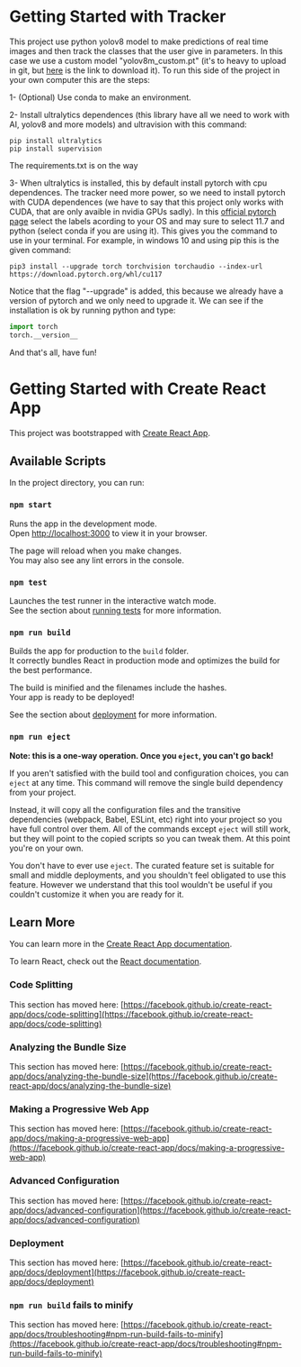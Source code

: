 # Getting Started with Tracker
This project use python yolov8 model to make predictions of real time images and then track the classes that the user give in parameters. In this case we use a custom model "yolov8m_custom.pt" (it's to heavy to upload in git, but [here](https://drive.google.com/file/d/1u3UbiHKh4uM2S4uazFzHjBdJCgDJl-T2/view?usp=sharing) is the link to download it). To run this side of the project in your own computer this are the steps:

1- (Optional) Use conda to make an environment.

2- Install ultralytics dependences (this library have all we need to work with AI, yolov8 and more models) and ultravision with this command:

```ssh
pip install ultralytics
pip install supervision
```

The requirements.txt is on the way

3- When ultralytics is installed, this by default install pytorch with cpu dependences. The tracker need more power, so we need to install pytorch with CUDA dependences (we have to say that this project only works with CUDA, that are only avaible in nvidia GPUs sadly). In this [official pytorch page](https://pytorch.org/get-started/locally/) select the labels acording to your OS and may sure to select 11.7 and python (select conda if you are using it). This gives you the command to use in your terminal. For example, in windows 10 and using pip this is the given command:

```ssh
pip3 install --upgrade torch torchvision torchaudio --index-url https://download.pytorch.org/whl/cu117
```
Notice that the flag "--upgrade" is added, this because we already have a version of pytorch and we only need to upgrade it. We can see if the installation is ok by running python and type:
```python 
import torch
torch.__version__
```

And that's all, have fun!


# Getting Started with Create React App

This project was bootstrapped with [Create React App](https://github.com/facebook/create-react-app).

## Available Scripts

In the project directory, you can run:

### `npm start`

Runs the app in the development mode.\
Open [http://localhost:3000](http://localhost:3000) to view it in your browser.

The page will reload when you make changes.\
You may also see any lint errors in the console.

### `npm test`

Launches the test runner in the interactive watch mode.\
See the section about [running tests](https://facebook.github.io/create-react-app/docs/running-tests) for more information.

### `npm run build`

Builds the app for production to the `build` folder.\
It correctly bundles React in production mode and optimizes the build for the best performance.

The build is minified and the filenames include the hashes.\
Your app is ready to be deployed!

See the section about [deployment](https://facebook.github.io/create-react-app/docs/deployment) for more information.

### `npm run eject`

**Note: this is a one-way operation. Once you `eject`, you can't go back!**

If you aren't satisfied with the build tool and configuration choices, you can `eject` at any time. This command will remove the single build dependency from your project.

Instead, it will copy all the configuration files and the transitive dependencies (webpack, Babel, ESLint, etc) right into your project so you have full control over them. All of the commands except `eject` will still work, but they will point to the copied scripts so you can tweak them. At this point you're on your own.

You don't have to ever use `eject`. The curated feature set is suitable for small and middle deployments, and you shouldn't feel obligated to use this feature. However we understand that this tool wouldn't be useful if you couldn't customize it when you are ready for it.

## Learn More

You can learn more in the [Create React App documentation](https://facebook.github.io/create-react-app/docs/getting-started).

To learn React, check out the [React documentation](https://reactjs.org/).

### Code Splitting

This section has moved here: [https://facebook.github.io/create-react-app/docs/code-splitting](https://facebook.github.io/create-react-app/docs/code-splitting)

### Analyzing the Bundle Size

This section has moved here: [https://facebook.github.io/create-react-app/docs/analyzing-the-bundle-size](https://facebook.github.io/create-react-app/docs/analyzing-the-bundle-size)

### Making a Progressive Web App

This section has moved here: [https://facebook.github.io/create-react-app/docs/making-a-progressive-web-app](https://facebook.github.io/create-react-app/docs/making-a-progressive-web-app)

### Advanced Configuration

This section has moved here: [https://facebook.github.io/create-react-app/docs/advanced-configuration](https://facebook.github.io/create-react-app/docs/advanced-configuration)

### Deployment

This section has moved here: [https://facebook.github.io/create-react-app/docs/deployment](https://facebook.github.io/create-react-app/docs/deployment)

### `npm run build` fails to minify

This section has moved here: [https://facebook.github.io/create-react-app/docs/troubleshooting#npm-run-build-fails-to-minify](https://facebook.github.io/create-react-app/docs/troubleshooting#npm-run-build-fails-to-minify)
